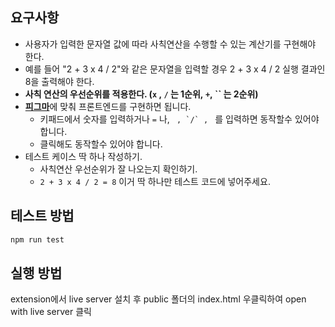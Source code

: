 ## 요구사항

- 사용자가 입력한 문자열 값에 따라 사칙연산을 수행할 수 있는 계산기를 구현해야 한다.
- 예를 들어 "2 + 3 x 4 / 2"와 같은 문자열을 입력할 경우 2 + 3 x 4 / 2 실행 결과인 8을 출력해야 한다.
- **사칙 연산의 우선순위를 적용한다. (`x` , `/` 는 1순위, `+`, `` 는 2순위)**
- [**피그마**](https://www.figma.com/design/PUwKOQ98OulmCcWqJLkkvf/%EA%B3%BC%EC%A0%9C-%EB%AA%A9%EB%A1%9D?node-id=1-3&t=2BXcqg02LGA3iIJA-4)에 맞춰 프론트엔드를 구현하면 됩니다.
    - 키패드에서 숫자를 입력하거나 `=` 나, `` , `/` , `` 를 입력하면 동작할수 있어야 합니다.
    - 클릭해도 동작할수 있어야 합니다.
- 테스트 케이스 딱 하나 작성하기.
    - 사칙연산 우선순위가 잘 나오는지 확인하기.
    - `2 + 3 x 4 / 2 = 8` 이거 딱 하나만 테스트 코드에 넣어주세요.

## 테스트 방법

```bash
npm run test
```


## 실행 방법

extension에서 live server 설치 후 public 폴더의 index.html 우클릭하여 open with live server 클릭

